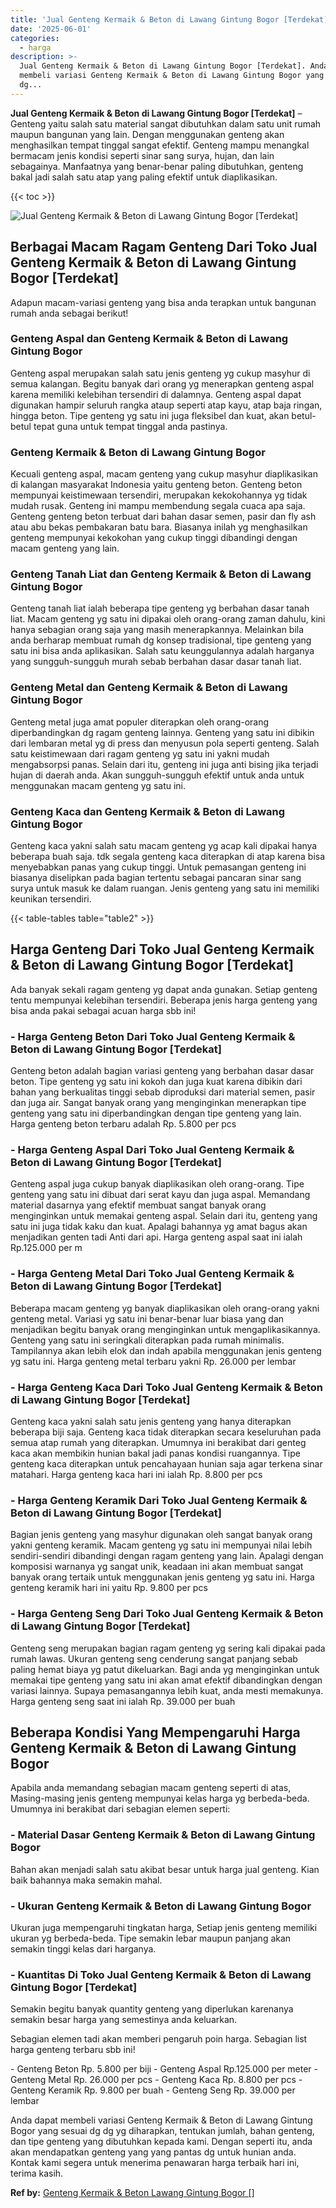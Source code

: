```yaml
---
title: 'Jual Genteng Kermaik & Beton di Lawang Gintung Bogor [Terdekat]'
date: '2025-06-01'
categories:
  - harga
description: >-
  Jual Genteng Kermaik & Beton di Lawang Gintung Bogor [Terdekat]. Anda dapat
  membeli variasi Genteng Kermaik & Beton di Lawang Gintung Bogor yang sesuai dg
  dg...
---
```


**Jual Genteng Kermaik & Beton di Lawang Gintung Bogor \[Terdekat\]** – Genteng yaitu salah satu material sangat dibutuhkan dalam satu unit rumah maupun bangunan yang lain. Dengan menggunakan genteng akan menghasilkan tempat tinggal sangat efektif. Genteng mampu menangkal bermacam jenis kondisi seperti sinar sang surya, hujan, dan lain sebagainya. Manfaatnya yang benar-benar paling dibutuhkan, genteng bakal jadi salah satu atap yang paling efektif untuk diaplikasikan.

{{< toc >}}

![Jual Genteng Kermaik & Beton di Lawang Gintung Bogor [Terdekat]](/images/genteng-minimalis-murah18.png)

## Berbagai Macam Ragam Genteng Dari Toko Jual Genteng Kermaik & Beton di Lawang Gintung Bogor \[Terdekat\]

Adapun macam-variasi genteng yang bisa anda terapkan untuk bangunan rumah anda sebagai berikut!

### Genteng Aspal dan Genteng Kermaik & Beton di Lawang Gintung Bogor

Genteng aspal merupakan salah satu jenis genteng yg cukup masyhur di semua kalangan. Begitu banyak dari orang yg menerapkan genteng aspal karena memiliki kelebihan tersendiri di dalamnya. Genteng aspal dapat digunakan hampir seluruh rangka ataup seperti atap kayu, atap baja ringan, hingga beton. Tipe genteng yg satu ini juga fleksibel dan kuat, akan betul-betul tepat guna untuk tempat tinggal anda pastinya.

### Genteng Kermaik & Beton di Lawang Gintung Bogor

Kecuali genteng aspal, macam genteng yang cukup masyhur diaplikasikan di kalangan masyarakat Indonesia yaitu genteng beton. Genteng beton mempunyai keistimewaan tersendiri, merupakan kekokohannya yg tidak mudah rusak. Genteng ini mampu membendung segala cuaca apa saja. Genteng genteng beton terbuat dari bahan dasar semen, pasir dan fly ash atau abu bekas pembakaran batu bara. Biasanya inilah yg menghasilkan genteng mempunyai kekokohan yang cukup tinggi dibandingi dengan macam genteng yang lain.

### Genteng Tanah Liat dan Genteng Kermaik & Beton di Lawang Gintung Bogor

Genteng tanah liat ialah beberapa tipe genteng yg berbahan dasar tanah liat. Macam genteng yg satu ini dipakai oleh orang-orang zaman dahulu, kini hanya sebagian orang saja yang masih menerapkannya. Melainkan bila anda berharap membuat rumah dg konsep tradisional, tipe genteng yang satu ini bisa anda aplikasikan. Salah satu keunggulannya adalah harganya yang sungguh-sungguh murah sebab berbahan dasar dasar tanah liat.

### Genteng Metal dan Genteng Kermaik & Beton di Lawang Gintung Bogor

Genteng metal juga amat populer diterapkan oleh orang-orang diperbandingkan dg ragam genteng lainnya. Genteng yang satu ini dibikin dari lembaran metal yg di press dan menyusun pola seperti genteng. Salah satu keistimewaan dari ragam genteng yg satu ini yakni mudah mengabsorpsi panas. Selain dari itu, genteng ini juga anti bising jika terjadi hujan di daerah anda. Akan sungguh-sungguh efektif untuk anda untuk menggunakan macam genteng yg satu ini.

### Genteng Kaca dan Genteng Kermaik & Beton di Lawang Gintung Bogor

Genteng kaca yakni salah satu macam genteng yg acap kali dipakai hanya beberapa buah saja. tdk segala genteng kaca diterapkan di atap karena bisa menyebabkan panas yang cukup tinggi. Untuk pemasangan genteng ini biasanya diselipkan pada bagian tertentu sebagai pancaran sinar sang surya untuk masuk ke dalam ruangan. Jenis genteng yang satu ini memiliki keunikan tersendiri.

{{< table-tables table="table2" >}}

## Harga Genteng Dari Toko Jual Genteng Kermaik & Beton di Lawang Gintung Bogor \[Terdekat\]

Ada banyak sekali ragam genteng yg dapat anda gunakan. Setiap genteng tentu mempunyai kelebihan tersendiri. Beberapa jenis harga genteng yang bisa anda pakai sebagai acuan harga sbb ini!

### \- Harga Genteng Beton Dari Toko Jual Genteng Kermaik & Beton di Lawang Gintung Bogor \[Terdekat\]

Genteng beton adalah bagian variasi genteng yang berbahan dasar dasar beton. Tipe genteng yg satu ini kokoh dan juga kuat karena dibikin dari bahan yang berkualitas tinggi sebab diproduksi dari material semen, pasir dan juga air. Sangat banyak orang yang menginginkan menerapkan tipe genteng yang satu ini diperbandingkan dengan tipe genteng yang lain. Harga genteng beton terbaru adalah Rp. 5.800 per pcs

### \- Harga Genteng Aspal Dari Toko Jual Genteng Kermaik & Beton di Lawang Gintung Bogor \[Terdekat\]

Genteng aspal juga cukup banyak diaplikasikan oleh orang-orang. Tipe genteng yang satu ini dibuat dari serat kayu dan juga aspal. Memandang material dasarnya yang efektif membuat sangat banyak orang menginginkan untuk memakai genteng aspal. Selain dari itu, genteng yang satu ini juga tidak kaku dan kuat. Apalagi bahannya yg amat bagus akan menjadikan genten tadi Anti dari api. Harga genteng aspal saat ini ialah Rp.125.000 per m

### \- Harga Genteng Metal Dari Toko Jual Genteng Kermaik & Beton di Lawang Gintung Bogor \[Terdekat\]

Beberapa macam genteng yg banyak diaplikasikan oleh orang-orang yakni genteng metal. Variasi yg satu ini benar-benar luar biasa yang dan menjadikan begitu banyak orang menginginkan untuk mengaplikasikannya. Genteng yang satu ini seringkali diterapkan pada rumah minimalis. Tampilannya akan lebih elok dan indah apabila menggunakan jenis genteng yg satu ini. Harga genteng metal terbaru yakni Rp. 26.000 per lembar

### \- Harga Genteng Kaca Dari Toko Jual Genteng Kermaik & Beton di Lawang Gintung Bogor \[Terdekat\]

Genteng kaca yakni salah satu jenis genteng yang hanya diterapkan beberapa biji saja. Genteng kaca tidak diterapkan secara keseluruhan pada semua atap rumah yang diterapkan. Umumnya ini berakibat dari genteg kaca akan membikin hunian bakal jadi panas kondisi ruangannya. Tipe genteng kaca diterapkan untuk pencahayaan hunian saja agar terkena sinar matahari. Harga genteng kaca hari ini ialah Rp. 8.800 per pcs

### \- Harga Genteng Keramik Dari Toko Jual Genteng Kermaik & Beton di Lawang Gintung Bogor \[Terdekat\]

Bagian jenis genteng yang masyhur digunakan oleh sangat banyak orang yakni genteng keramik. Macam genteng yg satu ini mempunyai nilai lebih sendiri-sendiri dibandingi dengan ragam genteng yang lain. Apalagi dengan komposisi warnanya yg sangat unik, keadaan ini akan membuat sangat banyak orang tertaik untuk menggunakan jenis genteng yg satu ini. Harga genteng keramik hari ini yaitu Rp. 9.800 per pcs

### \- Harga Genteng Seng Dari Toko Jual Genteng Kermaik & Beton di Lawang Gintung Bogor \[Terdekat\]

Genteng seng merupakan bagian ragam genteng yg sering kali dipakai pada rumah lawas. Ukuran genteng seng cenderung sangat panjang sebab paling hemat biaya yg patut dikeluarkan. Bagi anda yg menginginkan untuk memakai tipe genteng yang satu ini akan amat efektif dibandingkan dengan variasi lainnya. Supaya pemasangannya lebih kuat, anda mesti memakunya. Harga genteng seng saat ini ialah Rp. 39.000 per buah

## Beberapa Kondisi Yang Mempengaruhi Harga Genteng Kermaik & Beton di Lawang Gintung Bogor

Apabila anda memandang sebagian macam genteng seperti di atas, Masing-masing jenis genteng mempunyai kelas harga yg berbeda-beda. Umumnya ini berakibat dari sebagian elemen seperti:

### \- Material Dasar Genteng Kermaik & Beton di Lawang Gintung Bogor

Bahan akan menjadi salah satu akibat besar untuk harga jual genteng. Kian baik bahannya maka semakin mahal.

### \- Ukuran Genteng Kermaik & Beton di Lawang Gintung Bogor

Ukuran juga mempengaruhi tingkatan harga, Setiap jenis genteng memiliki ukuran yg berbeda-beda. Tipe semakin lebar maupun panjang akan semakin tinggi kelas dari harganya.

### \- Kuantitas Di Toko Jual Genteng Kermaik & Beton di Lawang Gintung Bogor \[Terdekat\]

Semakin begitu banyak quantity genteng yang diperlukan karenanya semakin besar harga yang semestinya anda keluarkan.

Sebagian elemen tadi akan memberi pengaruh poin harga. Sebagian list harga genteng terbaru sbb ini!

\- Genteng Beton Rp. 5.800 per biji - Genteng Aspal Rp.125.000 per meter - Genteng Metal Rp. 26.000 per pcs - Genteng Kaca Rp. 8.800 per pcs - Genteng Keramik Rp. 9.800 per buah - Genteng Seng Rp. 39.000 per lembar

Anda dapat membeli variasi Genteng Kermaik & Beton di Lawang Gintung Bogor yang sesuai dg dg yg diharapkan, tentukan jumlah, bahan genteng, dan tipe genteng yang dibutuhkan kepada kami. Dengan seperti itu, anda akan mendapatkan genteng yang yang pantas dg untuk hunian anda. Kontak kami segera untuk menerima penawaran harga terbaik hari ini, terima kasih.

**Ref by:**  [Genteng Kermaik & Beton  Lawang Gintung Bogor []](https://id.wikipedia.org/wiki/Genteng)
